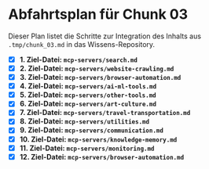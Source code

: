 # Abfahrtsplan für Chunk 03

Dieser Plan listet die Schritte zur Integration des Inhalts aus `.tmp/chunk_03.md` in das Wissens-Repository.

- [x] **1. Ziel-Datei: `mcp-servers/search.md`**
- [x] **2. Ziel-Datei: `mcp-servers/website-crawling.md`**
- [x] **3. Ziel-Datei: `mcp-servers/browser-automation.md`**
- [x] **4. Ziel-Datei: `mcp-servers/ai-ml-tools.md`**
- [x] **5. Ziel-Datei: `mcp-servers/other-tools.md`**
- [x] **6. Ziel-Datei: `mcp-servers/art-culture.md`**
- [x] **7. Ziel-Datei: `mcp-servers/travel-transportation.md`**
- [x] **8. Ziel-Datei: `mcp-servers/utilities.md`**
- [x] **9. Ziel-Datei: `mcp-servers/communication.md`**
- [x] **10. Ziel-Datei: `mcp-servers/knowledge-memory.md`**
- [x] **11. Ziel-Datei: `mcp-servers/monitoring.md`**
- [x] **12. Ziel-Datei: `mcp-servers/browser-automation.md`**
